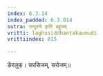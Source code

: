 ```yaml
---
index: 6.3.14
index_padded: 6.3.014
sutra: तत्पुरुषे कृति बहुलम्
vritti: laghusiddhantakaumudi
vrittiindex: 815

---
```

ङेरलुक्। सरसिजम्, सरोजम्॥